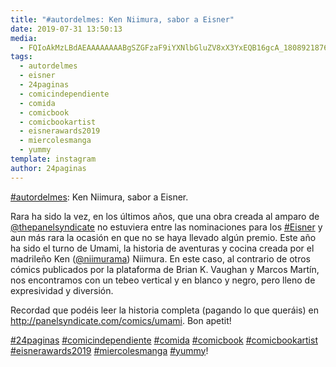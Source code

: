 ```yaml
---
title: "#autordelmes: Ken Niimura, sabor a Eisner"
date: 2019-07-31 13:50:13
media: 
  - FQIoAkMzLBdAEAAAAAAAABgSZGFzaF9iYXNlbGluZV8xX3YxEQB16gcA_18089218768018075.mp4
tags: 
  - autordelmes
  - eisner
  - 24paginas
  - comicindependiente
  - comida
  - comicbook
  - comicbookartist
  - eisnerawards2019
  - miercolesmanga
  - yummy
template: instagram
author: 24paginas
---
```


[#autordelmes](/tags/autordelmes): Ken Niimura, sabor a Eisner.

Rara ha sido la vez, en los últimos años, que una obra creada al amparo de [@thepanelsyndicate](https://instagram.com/thepanelsyndicate) no estuviera entre las nominaciones para los [#Eisner](/tags/eisner) y aun más rara la ocasión en que no se haya llevado algún premio.
Este año ha sido el turno de Umami, la historia de aventuras y cocina creada por el madrileño Ken ([@niimurama](https://instagram.com/niimurama)) Niimura. En este caso, al contrario de otros cómics publicados por la plataforma de Brian K. Vaughan y Marcos Martín, nos encontramos con un tebeo vertical y en blanco y negro, pero lleno de expresividad y diversión.

Recordad que podéis leer la historia completa (pagando lo que queráis) en <http://panelsyndicate.com/comics/umami>. Bon apetit!

[#24paginas](/tags/24paginas) [#comicindependiente](/tags/comicindependiente) [#comida](/tags/comida) [#comicbook](/tags/comicbook) [#comicbookartist](/tags/comicbookartist) [#eisnerawards2019](/tags/eisnerawards2019) [#miercolesmanga](/tags/miercolesmanga) [#yummy](/tags/yummy)!
